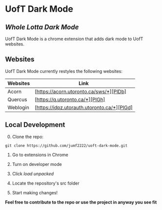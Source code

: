 # UofT Dark Mode

## _Whole Lotta Dark Mode_

UofT Dark Mode is a chrome extension that adds dark mode to UofT websites.

## Websites

UofT Dark Mode currently restyles the following websites:

| Websites | Link |
| ------ | ------ |
| Acorn | [https://acorn.utoronto.ca/sws/*][PlDb] |
| Quercus | [https://q.utoronto.ca/*][PlGh] |
| Weblogin | [https://idpz.utorauth.utoronto.ca/*][PlGd] |

## Local Development

0. Clone the repo:
```
git clone https://github.com/jumf2222/uoft-dark-mode.git
```

1. Go to extensions in Chrome

2. Turn on developer mode

3. Click _load unpacked_

4. Locate the repository's src folder

5. Start making changes!


**Feel free to contribute to the repo or use the project in anyway you see fit**

[//]: # (These are reference links used in the body of this note and get stripped out when the markdown processor does its job. There is no need to format nicely because it shouldn't be seen. Thanks SO - http://stackoverflow.com/questions/4823468/store-comments-in-markdown-syntax)

   [PlDb]: <https://acorn.utoronto.ca/sws/>
   [PlGh]: <https://q.utoronto.ca/>
   [PlGd]: <https://idpz.utorauth.utoronto.ca/>
